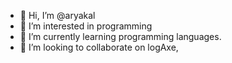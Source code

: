- 👋 Hi, I’m @aryakal
- 👀 I’m interested in programming
- 🌱 I’m currently learning programming languages.
- 💞️ I’m looking to collaborate on logAxe, 


<!---
aryakal/aryakal is a ✨ special ✨ repository because its `README.md` (this file) appears on your GitHub profile.
You can click the Preview link to take a look at your changes.
--->
